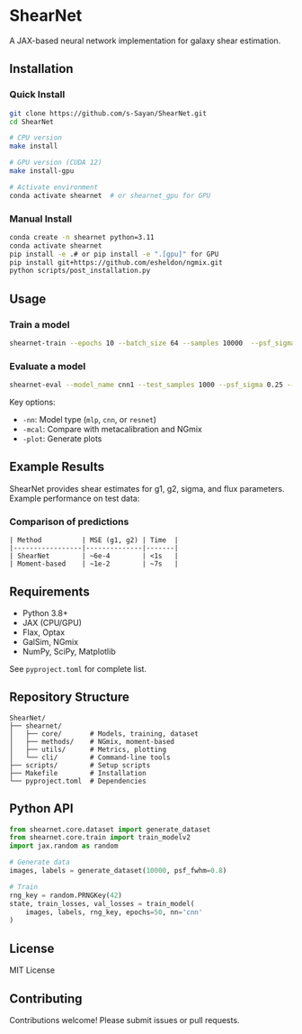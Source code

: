 # ShearNet

A JAX-based neural network implementation for galaxy shear estimation.

## Installation

### Quick Install

```bash
git clone https://github.com/s-Sayan/ShearNet.git
cd ShearNet

# CPU version
make install

# GPU version (CUDA 12)
make install-gpu

# Activate environment
conda activate shearnet  # or shearnet_gpu for GPU
```
### Manual Install

```bash
conda create -n shearnet python=3.11
conda activate shearnet
pip install -e .# or pip install -e ".[gpu]" for GPU
pip install git+https://github.com/esheldon/ngmix.git
python scripts/post_installation.py

```

## Usage

### Train a model

```bash
shearnet-train --epochs 10 --batch_size 64 --samples 10000  --psf_sigma 0.25 --model_name cnn1 --plot --nn cnn --patience 20
```

### Evaluate a model

```bash
shearnet-eval --model_name cnn1 --test_samples 1000 --psf_sigma 0.25 --plot --mcal --nn cnn
```

Key options:

- `-nn`: Model type (`mlp`, `cnn`, or `resnet`)
- `-mcal`: Compare with metacalibration and NGmix
- `-plot`: Generate plots

## Example Results

ShearNet provides shear estimates for g1, g2, sigma, and flux parameters. Example performance on test data:

### Comparison of predictions
<!-- <img src="./notebooks/scatter_plot_e1_scatter.png" alt="Comparison of Predictions" width="600"/> -->

```
| Method          | MSE (g1, g2) | Time  |
|-----------------|--------------|-------|
| ShearNet        | ~6e-4        | <1s   |
| Moment-based    | ~1e-2        | ~7s   |
```

## Requirements

- Python 3.8+
- JAX (CPU/GPU)
- Flax, Optax
- GalSim, NGmix
- NumPy, SciPy, Matplotlib

See `pyproject.toml` for complete list.

## Repository Structure

```
ShearNet/
├── shearnet/
│   ├── core/       # Models, training, dataset
│   ├── methods/    # NGmix, moment-based
│   ├── utils/      # Metrics, plotting
│   └── cli/        # Command-line tools
├── scripts/        # Setup scripts
├── Makefile        # Installation
└── pyproject.toml  # Dependencies

```

## Python API

```python
from shearnet.core.dataset import generate_dataset
from shearnet.core.train import train_modelv2
import jax.random as random

# Generate data
images, labels = generate_dataset(10000, psf_fwhm=0.8)

# Train
rng_key = random.PRNGKey(42)
state, train_losses, val_losses = train_model(
    images, labels, rng_key, epochs=50, nn='cnn'
)
```

## License

MIT License

## Contributing

Contributions welcome! Please submit issues or pull requests.